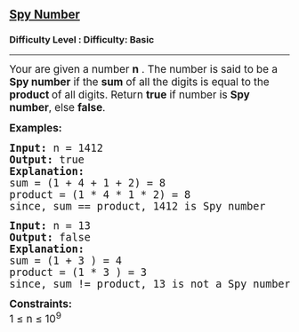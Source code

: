 <h2><a href="https://www.geeksforgeeks.org/problems/spy-number/0">Spy Number</a></h2><h3>Difficulty Level : Difficulty: Basic</h3><hr><div class="problems_problem_content__Xm_eO"><p><span style="font-size: 14pt;">Your are given a number <strong>n</strong> . The number is said to be a <strong>Spy number</strong> if the <strong>sum</strong> of all the digits is equal to the <strong>product </strong>of all digits. Return <strong>true</strong> if number is <strong>Spy number</strong>, else <strong>false</strong>.</span></p>
<p><span style="font-size: 14pt;"><strong>Examples:</strong></span></p>
<pre><span style="font-size: 14pt;"><strong>Input:</strong> n = 1412</span><br><span style="font-size: 14pt;"><strong>Output:</strong> true</span><br><span style="font-size: 14pt;"><strong>Explanation: </strong></span><br><span style="font-size: 14pt;">sum = (1 + 4 + 1 + 2) = 8</span><br><span style="font-size: 14pt;">product = (1 * 4 * 1 * 2) = 8</span><br><span style="font-size: 14pt;">since, sum == product, 1412 is Spy number</span></pre>
<pre><span style="font-size: 14pt;"><strong>Input: </strong>n = 13</span><br><span style="font-size: 14pt;"><strong>Output:</strong> false</span><br><span style="font-size: 14pt;"><strong>Explanation:</strong>&nbsp;</span><br><span style="font-size: 14pt;">sum = (1 + 3 ) = 4</span><br><span style="font-size: 14pt;">product = (1 * 3 ) = 3</span><br><span style="font-size: 14pt;">since, sum != product, 13 is not a Spy number&nbsp; </span></pre>
<p><span style="font-size: 14pt;"><strong>Constraints:</strong></span><br><span style="font-size: 14pt;">1 ≤ n ≤ 10<sup>9</sup></span></p></div>